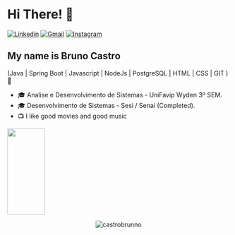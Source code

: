 <h1>Hi There! 👋</h1>

[![Linkedin](	https://img.shields.io/badge/LinkedIn-0077B5?style=for-the-badge&logo=linkedin&logoColor=white)](https://www.linkedin.com/in/bruno-sousa-271764188/)
[![Gmail](	https://img.shields.io/badge/Gmail-D14836?style=for-the-badge&logo=gmail&logoColor=white)](mailto:brunocastroleandro@gmail.com)
[![Instagram](https://img.shields.io/badge/Instagram-E4405F?style=for-the-badge&logo=instagram&logoColor=white)](https://www.instagram.com/brunno_cxstro/)


## My name is Bruno Castro
(Java | Spring Boot | Javascript | NodeJs | PostgreSQL | HTML | CSS | GIT ) 🚀
- 🎓 Analise e Desenvolvimento de Sistemas - UniFavip Wyden 3º SEM.
- 🎓 Desenvolvimento de Sistemas -  Sesi / Senai (Completed).
- 📺 I like good movies and good music


<div align="left">
  
  <img width="41%" height="195px" src="https://github-readme-stats.vercel.app/api/top-langs/?username=castrobrunno&layout=compact&hide_border=true&title_color=8f00ff&text_color=ffffff&bg_color=0d1117" />
  
 </div>

<p align="center"> <img src="https://komarev.com/ghpvc/?username=CastroBrunno&label=Profile%20views&color=009dff&style=flat-square" alt="castrobrunno" /> </p>






